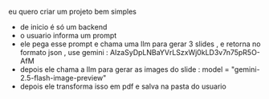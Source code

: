 eu quero criar um projeto bem simples

- de inicio é só um backend
- o usuario informa um prompt
- ele pega esse prompt e chama uma llm para gerar 3 slides , e retorna no formato json , use gemini : AIzaSyDpLNBaYVrLSzxWj0kLD3v7n75pR5O-AfM
- depois ele chama a llm para gerar as images do slide : model = "gemini-2.5-flash-image-preview"
- depois ele transforma isso em pdf e salva na pasta do usuario

